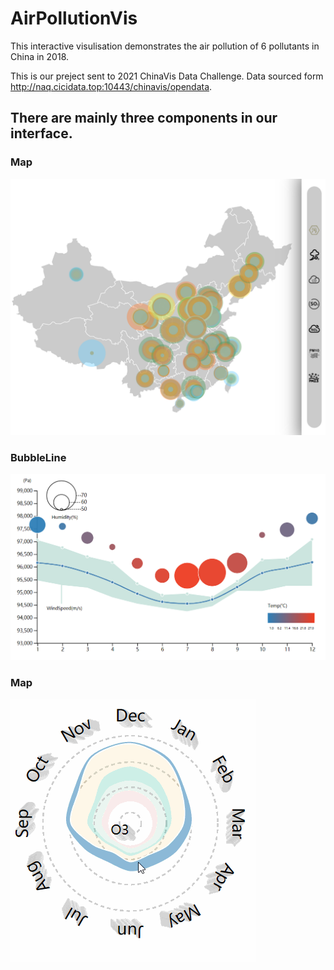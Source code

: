 # AirPollutionVis

This interactive visulisation demonstrates the air pollution of 6 pollutants in China in 2018. 

This is our preject sent to 2021 ChinaVis Data Challenge. Data sourced form http://naq.cicidata.top:10443/chinavis/opendata. 


## There are mainly three components in our interface.
### Map
![map](/imgs/map.PNG)
### BubbleLine
![BubbleLine](/imgs/line.PNG)
### Map
![SRA](/imgs/t.gif)
